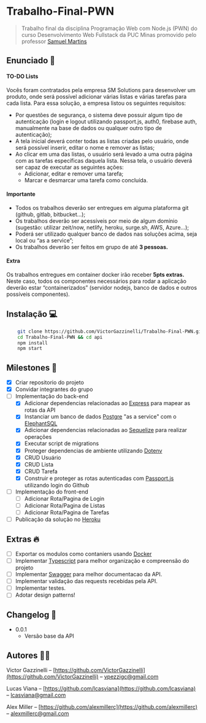 # Trabalho-Final-PWN

> Trabalho final da disciplina Programação Web com Node.js (PWN) do curso Desenvolvimento Web Fullstack da PUC Minas promovido pelo professor [Samuel Martins](https://github.com/samwx)

<!--- Adicionar uma foto/gif final do projeto aqui -->

## Enunciado 📜

#### TO-DO Lists

Vocês foram contratados pela empresa SM Solutions para desenvolver um produto, onde será possível adicionar várias listas e várias tarefas para cada lista. Para essa solução, a empresa listou os seguintes requisitos: 

* Por questões de segurança, o sistema deve possuir algum tipo de autenticação (login e logout utilizando passport.js, auth0, firebase auth, manualmente na base de dados ou qualquer outro tipo de autenticação);
* A tela inicial deverá conter todas as listas criadas pelo usuário, onde será possível inserir, editar o nome e remover as listas;
* Ao clicar em uma das listas, o usuário será levado a uma outra página com as tarefas específicas daquela lista. Nessa tela, o usuário deverá ser capaz de executar as seguintes ações:
  * Adicionar, editar e remover uma tarefa; 
  * Marcar e desmarcar uma tarefa como concluída. 

#### Importante 

- Todos os trabalhos deverão ser entregues em alguma plataforma git (github, gitlab, bitbucket…); 
- Os trabalhos deverão ser acessíveis por meio de algum domínio (sugestão: utilizar zeit/now, netlify, heroku, surge.sh, AWS, Azure…); 
- Poderá ser utilizado qualquer banco de dados nas soluções acima, seja local ou “as a service”; 
- Os trabalhos deverão ser feitos em grupo de até **​3 pessoas​.**

#### Extra

Os trabalhos entregues em container docker irão receber ​**5pts extras.** Neste caso, todos os componentes necessários para rodar a aplicação deverão estar “containerizados” (servidor nodejs, banco de dados e outros possíveis componentes). 

## Instalação 💻

```sh
    git clone https://github.com/VictorGazzinelli/Trabalho-Final-PWN.git
    cd Trabalho-Final-PWN && cd api
    npm install
    npm start
```

## Milestones 🚩

* [x] Criar repositorio do projeto
* [x] Convidar integrantes do grupo
* [ ] Implementação do back-end 
    * [x] Adicionar dependencias relacionadas ao [Express](https://expressjs.com/pt-br/) para mapear as rotas da API
    * [x] Instanciar um banco de dados [Postgre](https://www.postgresql.org/) "as a service" com o [ElephantSQL](https://www.elephantsql.com/)
    * [x] Adicionar dependencias relacionadas ao [Sequelize](https://sequelize.org/) para realizar operações 
    * [x] Executar script de migrations
    * [x] Proteger dependencias de ambiente utilizando [Dotenv](https://www.npmjs.com/package/dotenv)
    * [x] CRUD Usuário
    * [x] CRUD Lista
    * [x] CRUD Tarefa
    * [x] Construir e proteger as rotas autenticadas com [Passport.js](http://www.passportjs.org/) utilizando login do Github
 
* [ ] Implementação do front-end 
    * [ ] Adicionar Rota/Pagina de Login
    * [ ] Adicionar Rota/Pagina de Listas
    * [ ] Adicionar Rota/Pagina de Tarefas
* [ ] Publicação da solução no [Heroku](https://www.heroku.com/)

## Extras 🔥
* [ ] Exportar os modulos como contaniers usando [Docker](https://www.docker.com/)
* [ ] Implementar [Typescript](https://www.typescriptlang.org/) para melhor organização e compreensão do projeto
* [ ] Implementar [Swagger](https://swagger.io/) para melhor documentacao da API.
* [ ] Implementar validação das requests recebidas pela API.
* [ ] Implementar testes.
* [ ] Adotar design patterns!

## Changelog 🧐

* 0.0.1
    * Versão base da API

## Autores 👨‍💻

Victor Gazzinelli – [https://github.com/VictorGazzinelli](https://github.com/VictorGazzinelli) – vpezzigc@gmail.com

Lucas Viana – [https://github.com/lcasviana](https://github.com/lcasviana) – lcasviana@gmail.com

Alex Miller – [https://github.com/alexmillerc](https://github.com/alexmillerc) – alexmillerc@gmail.com